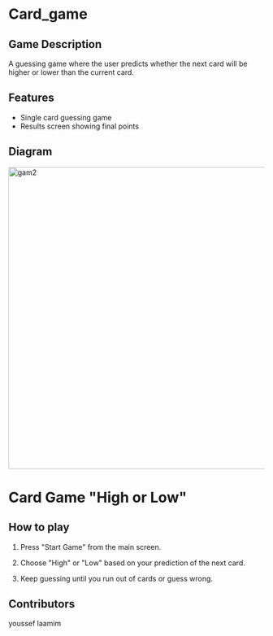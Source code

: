 # Card_game


## Game Description
A guessing game where the user predicts whether the next card will be higher or lower than the current card.

## Features
- Single card guessing game
- Results screen showing final points

## Diagram
<img width="594" alt="gam2" src="https://github.com/user-attachments/assets/cb977de0-93f7-43a3-b246-924b830b1091">

# Card Game "High or Low"
## How to play
1. Press "Start Game" from the main screen.

2. Choose "High" or "Low" based on your prediction of the next card.

3. Keep guessing until you run out of cards or guess wrong.

## Contributors
youssef laamim
